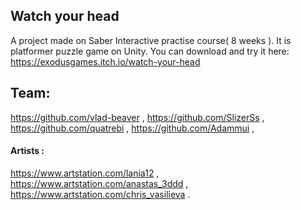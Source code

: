 ## Watch your head
A project made on Saber Interactive practise course( 8 weeks ). It is platformer puzzle game on Unity. 
You can download and try it here: https://exodusgames.itch.io/watch-your-head
## Team: 
https://github.com/vlad-beaver , 
https://github.com/SlizerSs , 
https://github.com/quatrebi , 
https://github.com/Adammui ,  
#### Artists :
https://www.artstation.com/lania12 ,
https://www.artstation.com/anastas_3ddd ,
https://www.artstation.com/chris_vasilieva .
